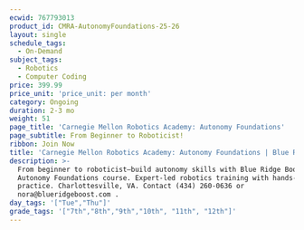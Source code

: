 ```yaml
---
ecwid: 767793013
product_id: CMRA-AutonomyFoundations-25-26
layout: single
schedule_tags:
  - On-Demand
subject_tags:
  - Robotics
  - Computer Coding
price: 399.99
price_unit: 'price_unit: per month'
category: Ongoing
duration: 2-3 mo
weight: 51
page_title: 'Carnegie Mellon Robotics Academy: Autonomy Foundations'
page_subtitle: From Beginner to Roboticist!
ribbon: Join Now
title: 'Carnegie Mellon Robotics Academy: Autonomy Foundations | Blue Ridge Boost'
description: >-
  From beginner to roboticist—build autonomy skills with Blue Ridge Boost’s CMRA
  Autonomy Foundations course. Expert-led robotics training with hands-on
  practice. Charlottesville, VA. Contact (434) 260-0636 or
  nora@blueridgeboost.com .
day_tags: '["Tue","Thu"]'
grade_tags: '["7th","8th","9th","10th", "11th", "12th"]'
---
```


